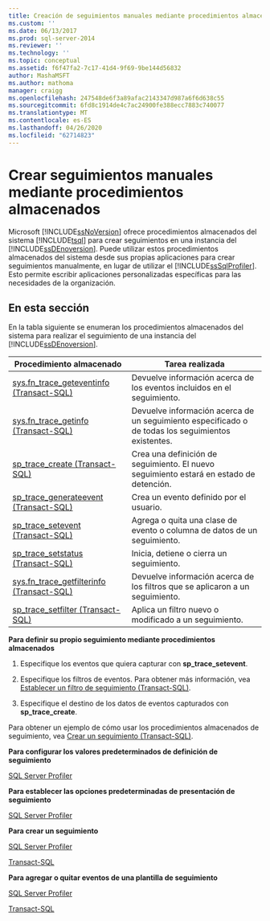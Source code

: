 ```yaml
---
title: Creación de seguimientos manuales mediante procedimientos almacenados | Microsoft Docs
ms.custom: ''
ms.date: 06/13/2017
ms.prod: sql-server-2014
ms.reviewer: ''
ms.technology: ''
ms.topic: conceptual
ms.assetid: f6f47fa2-7c17-41d4-9f69-9be144d56832
author: MashaMSFT
ms.author: mathoma
manager: craigg
ms.openlocfilehash: 247548de6f3a89afac2143347d987a6f6d638c55
ms.sourcegitcommit: 6fd8c1914de4c7ac24900fe388ecc7883c740077
ms.translationtype: MT
ms.contentlocale: es-ES
ms.lasthandoff: 04/26/2020
ms.locfileid: "62714823"
---
```

# <a name="create-manual-traces-using-stored-procedures"></a>Crear seguimientos manuales mediante procedimientos almacenados
  Microsoft [!INCLUDE[ssNoVersion](../../includes/ssnoversion-md.md)] ofrece procedimientos almacenados del sistema [!INCLUDE[tsql](../../includes/tsql-md.md)] para crear seguimientos en una instancia del [!INCLUDE[ssDEnoversion](../../includes/ssdenoversion-md.md)]. Puede utilizar estos procedimientos almacenados del sistema desde sus propias aplicaciones para crear seguimientos manualmente, en lugar de utilizar el [!INCLUDE[ssSqlProfiler](../../includes/sssqlprofiler-md.md)]. Esto permite escribir aplicaciones personalizadas específicas para las necesidades de la organización.  
  
## <a name="in-this-section"></a>En esta sección  
 En la tabla siguiente se enumeran los procedimientos almacenados del sistema para realizar el seguimiento de una instancia del [!INCLUDE[ssDEnoversion](../../includes/ssdenoversion-md.md)].  
  
|Procedimiento almacenado|Tarea realizada|  
|----------------------|--------------------|  
|[sys.fn_trace_geteventinfo &#40;Transact-SQL&#41;](/sql/relational-databases/system-functions/sys-fn-trace-geteventinfo-transact-sql)|Devuelve información acerca de los eventos incluidos en el seguimiento.|  
|[sys.fn_trace_getinfo &#40;Transact-SQL&#41;](/sql/relational-databases/system-functions/sys-fn-trace-getinfo-transact-sql)|Devuelve información acerca de un seguimiento especificado o de todas los seguimientos existentes.|  
|[sp_trace_create &#40;Transact-SQL&#41;](/sql/relational-databases/system-stored-procedures/sp-trace-create-transact-sql)|Crea una definición de seguimiento. El nuevo seguimiento estará en estado de detención.|  
|[sp_trace_generateevent &#40;Transact-SQL&#41;](/sql/relational-databases/system-stored-procedures/sp-trace-generateevent-transact-sql)|Crea un evento definido por el usuario.|  
|[sp_trace_setevent &#40;Transact-SQL&#41;](/sql/relational-databases/system-stored-procedures/sp-trace-setevent-transact-sql)|Agrega o quita una clase de evento o columna de datos de un seguimiento.|  
|[sp_trace_setstatus &#40;Transact-SQL&#41;](/sql/relational-databases/system-stored-procedures/sp-trace-setstatus-transact-sql)|Inicia, detiene o cierra un seguimiento.|  
|[sys.fn_trace_getfilterinfo &#40;Transact-SQL&#41;](/sql/relational-databases/system-functions/sys-fn-trace-getfilterinfo-transact-sql)|Devuelve información acerca de los filtros que se aplicaron a un seguimiento.|  
|[sp_trace_setfilter &#40;Transact-SQL&#41;](/sql/relational-databases/system-stored-procedures/sp-trace-setfilter-transact-sql)|Aplica un filtro nuevo o modificado a un seguimiento.|  
  
 **Para definir su propio seguimiento mediante procedimientos almacenados**  
  
1.  Especifique los eventos que quiera capturar con **sp_trace_setevent**.  
  
2.  Especifique los filtros de eventos. Para obtener más información, vea [Establecer un filtro de seguimiento &#40;Transact-SQL&#41;](../../ssms/agent/set-sql-server-alias-for-sql-server-agent-service-ssms.md).  
  
3.  Especifique el destino de los datos de eventos capturados con **sp_trace_create**.  
  
 Para obtener un ejemplo de cómo usar los procedimientos almacenados de seguimiento, vea [Crear un seguimiento &#40;Transact-SQL&#41;](../sql-trace/create-a-trace-transact-sql.md).  
  
 **Para configurar los valores predeterminados de definición de seguimiento**  
  
 [SQL Server Profiler](../../tools/sql-server-profiler/sql-server-profiler.md)  
  
 **Para establecer las opciones predeterminadas de presentación de seguimiento**  
  
 [SQL Server Profiler](../../tools/sql-server-profiler/set-trace-display-defaults-sql-server-profiler.md)  
  
 **Para crear un seguimiento**  
  
 [SQL Server Profiler](../../tools/sql-server-profiler/create-a-trace-sql-server-profiler.md)  
  
 [Transact-SQL](../sql-trace/create-a-trace-transact-sql.md)  
  
 **Para agregar o quitar eventos de una plantilla de seguimiento**  
  
 [SQL Server Profiler](../../tools/sql-server-profiler/specify-events-and-data-columns-for-a-trace-file-sql-server-profiler.md)  
  
 [Transact-SQL](/sql/relational-databases/system-stored-procedures/sp-trace-setevent-transact-sql)  
  
  
